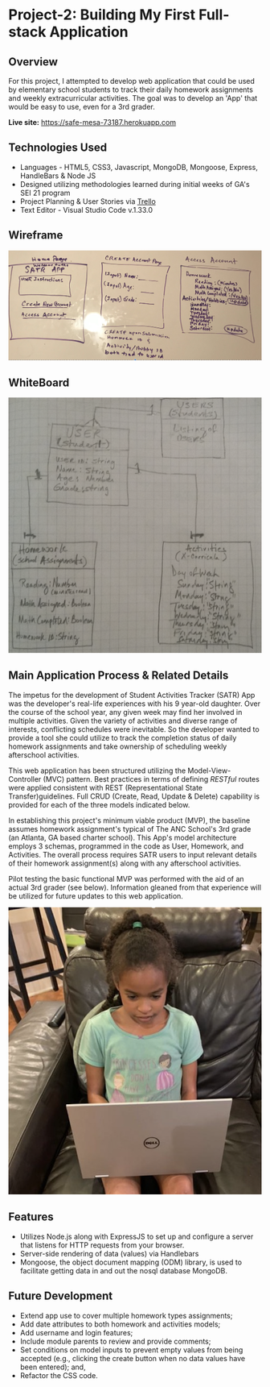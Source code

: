 # Project-2: Building My First Full-stack Application

## Overview

For this project, I attempted to develop web application that could be used by elementary school students to track their daily homework assignments and weekly extracurricular activities.  The goal was to develop an 'App' that would be easy to use, even for a 3rd grader.  

**Live site:** <https://safe-mesa-73187.herokuapp.com>

## Technologies Used

* Languages - HTML5, CSS3, Javascript, MongoDB, Mongoose, Express, HandleBars & Node JS 
* Designed utilizing methodologies learned during initial weeks of GA's SEI 21 program 
* Project Planning & User Stories via [Trello](https://trello.com/invite/b/I2WZ2Cgw/5371d2a9465194d0db3620690150dde3/ga-sei-21-project-2)
* Text Editor - Visual Studio Code v.1.33.0

## Wireframe
![Image](project-2-wireframe.png)

## WhiteBoard
![Image](project2-whiteboard.png)

 
## Main Application Process & Related Details

The impetus for the development of Student Activities Tracker (SATR) App was the developer's real-life experiences with his 9 year-old daughter.  Over the course of the school year, any given week may find her involved in multiple activities.  Given the variety of activities and diverse range of interests, conflicting schedules were inevitable.  So the developer wanted to provide a tool she could utilize to track the completion status of daily homework assignments and take ownership of scheduling weekly afterschool activities.

This web application has been structured utilizing the Model-View-Controller (MVC) pattern. Best practices in terms of defining _RESTful_ routes were applied consistent with REST (Representational State Transfer)guidelines. Full CRUD (Create, Read, Update & Delete) capability is provided for each of the three models indicated below. 

In establishing this project's minimum viable product (MVP), the baseline assumes homework assignment's typical of The ANC School's 3rd grade (an Atlanta, GA based charter school). This App's model architecture employs 3 schemas, programmed in the code as User, Homework, and Activities. The overall process requires SATR users to input relevant details of their homework assignment(s) along with any afterschool activities. 

Pilot testing the basic functional MVP was performed with the aid of an actual 3rd grader (see below).  Information gleaned from that experience will be utilized for future updates to this web application. 

![Image](project2-app-pilot-test.png)

## Features

* Utilizes Node.js along with ExpressJS to set up and configure a server that listens for HTTP requests from your browser.
* Server-side rendering of data (values) via Handlebars
* Mongoose, the object document mapping (ODM) library, is used to facilitate getting data in and out the nosql database MongoDB.

## Future Development

* Extend app use to cover multiple homework types assignments;
* Add date attributes to both homework and activities models;
* Add username and login features;
* Include module parents to review and provide comments;
* Set conditions on model inputs to prevent empty values from being accepted (e.g., clicking the create button when no data values have been entered); and,
* Refactor the CSS code.

